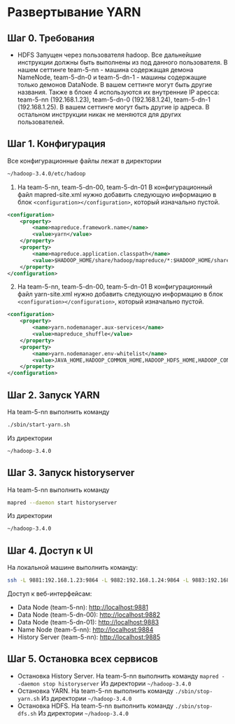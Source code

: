 # Развертывание YARN

## Шаг 0. Требования

- HDFS Запущен через пользователя hadoop. Все дальнейшие инструкции должны быть выполнены из под данного пользователя. В нашем сеттинге team-5-nn - машина содержащая демона NameNode, team-5-dn-0 и team-5-dn-1 - машины содержащие только демонов DataNode. В вашем сеттинге могут быть другие названия. Также в блоке 4 используются их внутренние IP аресса: team-5-nn (192.168.1.23), team-5-dn-0 (192.168.1.24), team-5-dn-1 (192.168.1.25). В вашем сеттинге могут быть другие ip адреса. В остальном инструкции никак не меняются для других пользователей.

## Шаг 1. Конфигурация
Все конфигурационные файлы лежат в директории
```bash
~/hadoop-3.4.0/etc/hadoop
```

1. На team-5-nn, team-5-dn-00, team-5-dn-01
В конфигурационный файл mapred-site.xml нужно добавить следующую информацию в блок ```<configuration></configuration>```, который изначально пустой.

```xml
<configuration>
	<property>
		<name>mapreduce.framework.name</name>
		<value>yarn</value>
	</property>
	<property>
		<name>mapreduce.application.classpath</name>
		<value>$HADOOP_HOME/share/hadoop/mapreduce/*:$HADOOP_HOME/share/hadoop/mapreduce/lib/*</value>
	</property>
</configuration>
```

2. На team-5-nn, team-5-dn-00, team-5-dn-01
В конфигурационный файл yarn-site.xml нужно добавить следующую информацию в блок ```<configuration></configuration>```, который изначально пустой.

```xml
<configuration>
	<property>
		<name>yarn.nodemanager.aux-services</name>
		<value>mapreduce_shuffle</value>
	</property>
	<property>
		<name>yarn.nodemanager.env-whitelist</name>
		<value>JAVA_HOME,HADOOP_COMMON_HOME,HADOOP_HDFS_HOME,HADOOP_CONF_DIR,CLASSPATH_PREPEND_DISTCACHE,HADOOP_YARN_HOME,HADOOP_HOME,PATH,LANG,TZ,HADOOP_MAPRED_HOME</value>
	</property>
</configuration>

```

## Шаг 2. Запуск YARN
На team-5-nn выполнить команду

```bash
./sbin/start-yarn.sh
```
Из директории
```bash
~/hadoop-3.4.0
```

## Шаг 3. Запуск historyserver
На team-5-nn выполнить команду

```bash
mapred --daemon start historyserver
```
Из директории
```bash
~/hadoop-3.4.0
```

## Шаг 4. Доступ к UI

На локальной машине выполнить команду:
```bash
ssh -L 9881:192.168.1.23:9864 -L 9882:192.168.1.24:9864 -L 9883:192.168.1.25:9864 -L 9884:192.168.1.23:9870  -L 9885:192.168.1.23:19888 team@176.109.91.7
```

Доступ к веб-интерфейсам:

- Data Node (team-5-nn): <http://localhost:9881>
- Data Node (team-5-dn-00): <http://localhost:9882>
- Data Node (team-5-dn-01): <http://localhost:9883>
- Name Node (team-5-nn): <http://localhost:9884>
- History Server (team-5-nn): <http://localhost:9885>

## Шаг 5. Остановка всех сервисов

- Остановка History Server. На team-5-nn выполнить команду ```mapred --daemon stop historyserver``` Из директории ```~/hadoop-3.4.0```
- Остановка YARN. На team-5-nn выполнить команду ```./sbin/stop-yarn.sh``` Из директории ```~/hadoop-3.4.0```
- Остановка HDFS. На team-5-nn выполнить команду ```./sbin/stop-dfs.sh``` Из директории ```~/hadoop-3.4.0```
